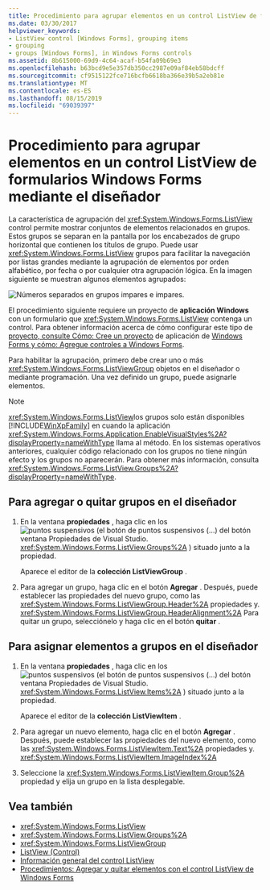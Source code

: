 ```yaml
---
title: Procedimiento para agrupar elementos en un control ListView de formularios Windows Forms mediante el diseñador
ms.date: 03/30/2017
helpviewer_keywords:
- ListView control [Windows Forms], grouping items
- grouping
- groups [Windows Forms], in Windows Forms controls
ms.assetid: 8b615000-69d9-4c64-acaf-b54fa09b69e3
ms.openlocfilehash: b63bcd9e5e357db350cc2987e09af84eb58bdcff
ms.sourcegitcommit: cf9515122fce716bcfb6618ba366e39b5a2eb81e
ms.translationtype: MT
ms.contentlocale: es-ES
ms.lasthandoff: 08/15/2019
ms.locfileid: "69039397"
---
```

# <a name="how-to-group-items-in-a-windows-forms-listview-control-using-the-designer"></a>Procedimiento para agrupar elementos en un control ListView de formularios Windows Forms mediante el diseñador

La característica de agrupación del <xref:System.Windows.Forms.ListView> control permite mostrar conjuntos de elementos relacionados en grupos. Estos grupos se separan en la pantalla por los encabezados de grupo horizontal que contienen los títulos de grupo. Puede usar <xref:System.Windows.Forms.ListView> grupos para facilitar la navegación por listas grandes mediante la agrupación de elementos por orden alfabético, por fecha o por cualquier otra agrupación lógica. En la imagen siguiente se muestran algunos elementos agrupados:

![Números separados en grupos impares e impares.](./media/how-to-group-items-in-a-windows-forms-listview-control-using-the-designer/odd-even-list-view-groups.gif)

El procedimiento siguiente requiere un proyecto de **aplicación Windows** con un formulario que <xref:System.Windows.Forms.ListView> contenga un control. Para obtener información acerca de cómo configurar este tipo de [proyecto, consulte Cómo: Cree un proyecto](/visualstudio/ide/step-1-create-a-windows-forms-application-project) de aplicación de [Windows Forms y cómo: Agregue controles a Windows Forms](how-to-add-controls-to-windows-forms.md).

Para habilitar la agrupación, primero debe crear uno o más <xref:System.Windows.Forms.ListViewGroup> objetos en el diseñador o mediante programación. Una vez definido un grupo, puede asignarle elementos.

> [!NOTE]
> <xref:System.Windows.Forms.ListView>los grupos solo están disponibles [!INCLUDE[WinXpFamily](../../../../includes/winxpfamily-md.md)] en cuando la aplicación <xref:System.Windows.Forms.Application.EnableVisualStyles%2A?displayProperty=nameWithType> llama al método. En los sistemas operativos anteriores, cualquier código relacionado con los grupos no tiene ningún efecto y los grupos no aparecerán. Para obtener más información, consulta <xref:System.Windows.Forms.ListView.Groups%2A?displayProperty=nameWithType>.

## <a name="to-add-or-remove-groups-in-the-designer"></a>Para agregar o quitar grupos en el diseñador

1. En la ventana **propiedades** , haga clic en los![ **puntos suspensivos** (el botón de puntos suspensivos (...) del botón](./media/visual-studio-ellipsis-button.png)ventana Propiedades de Visual Studio. <xref:System.Windows.Forms.ListView.Groups%2A> ) situado junto a la propiedad.

     Aparece el editor de la **colección ListViewGroup** .

2. Para agregar un grupo, haga clic en el botón **Agregar** . Después, puede establecer las propiedades del nuevo grupo, como las <xref:System.Windows.Forms.ListViewGroup.Header%2A> propiedades y. <xref:System.Windows.Forms.ListViewGroup.HeaderAlignment%2A> Para quitar un grupo, selecciónelo y haga clic en el botón **quitar** .

## <a name="to-assign-items-to-groups-in-the-designer"></a>Para asignar elementos a grupos en el diseñador

1. En la ventana **propiedades** , haga clic en los![ **puntos suspensivos** (el botón de puntos suspensivos (...) del botón](./media/visual-studio-ellipsis-button.png)ventana Propiedades de Visual Studio. <xref:System.Windows.Forms.ListView.Items%2A> ) situado junto a la propiedad.

     Aparece el editor de la **colección ListViewItem** .

2. Para agregar un nuevo elemento, haga clic en el botón **Agregar** . Después, puede establecer las propiedades del nuevo elemento, como las <xref:System.Windows.Forms.ListViewItem.Text%2A> propiedades y. <xref:System.Windows.Forms.ListViewItem.ImageIndex%2A>

3. Seleccione la <xref:System.Windows.Forms.ListViewItem.Group%2A> propiedad y elija un grupo en la lista desplegable.

## <a name="see-also"></a>Vea también

- <xref:System.Windows.Forms.ListView>
- <xref:System.Windows.Forms.ListView.Groups%2A>
- <xref:System.Windows.Forms.ListViewGroup>
- [ListView (Control)](listview-control-windows-forms.md)
- [Información general del control ListView](listview-control-overview-windows-forms.md)
- [Procedimientos: Agregar y quitar elementos con el control ListView de Windows Forms](how-to-add-and-remove-items-with-the-windows-forms-listview-control.md)

